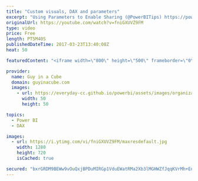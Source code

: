 ```yaml
---
title: "Custom visuals, DAX and parameters"
excerpt: "Using Parameters to Enable Sharing (@PowerBITips) https://powerbi.tips/2017/03/using-parameters-to-enable-sharing/  POWER BI CUSTOM VISUALS CLASS (MODULE 43 – GANTT) (@knight_devin) https://devinknightsql.com/2017/03/21/power-bi-custom-visuals-class-module-43-gantt/  IF and Filter are Different! Be Careful"
originalUrl: https://youtube.com/watch?v=fniGXUVZ9FM
type: video
price: Free
length: PT5M40S
publishedDateTime: 2017-03-23T13:40:08Z
heat: 50

featuredContent: "<iframe width=\"800\" height=\"500\" frameborder=\"0\" src=\"https://www.youtube.com/embed/fniGXUVZ9FM\" allow=\"accelerometer; autoplay; encrypted-media; gyroscope; picture-in-picture\" allowfullscreen></iframe>"

provider:
  name: Guy in a Cube
  domain: guyinacube.com
  images:
    - url: https://everyday-cc.github.io/powerbi/assets/images/organizations/guyinacube.com-50x50.jpg
      width: 50
      height: 50

topics:
  - Power BI
  - DAX

images:
  - url: https://i.ytimg.com/vi/fniGXUVZ9FM/maxresdefault.jpg
    width: 1280
    height: 720
    isCached: true

secured: "bxrGRDM9BEWw9vOuQxjBPDuMIRGp1VduEWatRMa2Xb3lMGHWZfJqqKVrMh+En+ltlOr8D88AUff1PhkL6FGtdelnjKQsWKpCqz9y9Q2P+NXsi9DZKceKTXHmtQRYrX2D11rXdg/99+YRgSQy0H+bG1nwFazpo37ikevAS//YSvhLqMUOPIzqh4vjCFAEE68MkZ8rL1Mgnc1380C+G8VFRlKcWrl0qqUeAsLw9OuOIPFhheiK3qan4nXFPEQs1BQPh1WNvPbbM4461FAhU5P/r+QYQkcONeScZvw/ppb4kNGBlQ9NYCLcN9yZTSHjsSajZMSRo5LBGbb5ez+CP622dygN8AtKzFclbWpqqu5Hef6Z2H7M9WOPUPkSfHtytr23Aw6dL8jaSb7a3JswUh8a3R2qW0SSMM5nnvCZ1EeONfo=;ovaCAyNVT9vsiibubepydw=="
---
```


